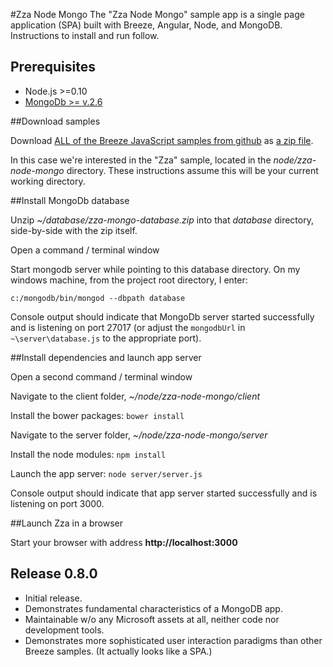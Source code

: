 #Zza Node Mongo
The "Zza Node Mongo" sample app is a single page application (SPA) built with Breeze, Angular, Node, and MongoDB. Instructions to install and run follow.

## Prerequisites
* Node.js >=0.10
* <a href="http://blog.mongodb.org/post/82092813806/mongodb-2-6-our-biggest-release-ever"
  target="_blank" title="MongoDb release 2.6 announcement">MongoDb >= v.2.6</a>

##Download samples

Download [ALL of the Breeze JavaScript samples from github](https://github.com/Breeze/breeze.js.samples "breeze.js.samples on github")
as [a zip file](https://github.com/Breeze/breeze.js.samples/archive/master.zip "breeze.js.samples zip file").

In this case we're interested in the "Zza" sample, located in the *node/zza-node-mongo* directory.
These instructions assume this will be your current working directory.

##Install MongoDb database

Unzip *~/database/zza-mongo-database.zip* into that *database* directory, side-by-side with the zip itself.

Open a command / terminal window

Start mongodb server while pointing to this database directory. On my windows machine, from the project root directory, I enter:

    c:/mongodb/bin/mongod --dbpath database

Console output should indicate that MongoDb server started successfully and is listening on port 27017 (or adjust the `mongodbUrl` in `~\server\database.js` to the appropriate port).

##Install dependencies and launch app server

Open a second command / terminal window

Navigate to the client folder, *~/node/zza-node-mongo/client*

Install the bower packages: `bower install`

Navigate to the server folder, *~/node/zza-node-mongo/server*

Install the node modules: `npm install`

Launch the app server: `node server/server.js`

Console output should indicate that app server started successfully and is listening on port 3000.

##Launch Zza in a browser

Start your browser with address **http://localhost:3000**

## Release 0.8.0
* Initial release.
* Demonstrates fundamental characteristics of a MongoDB app.
* Maintainable w/o any Microsoft assets at all, neither code nor development tools.
* Demonstrates more sophisticated user interaction paradigms than other Breeze samples. (It actually looks like a SPA.)
